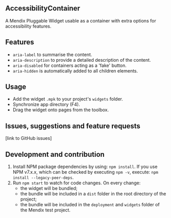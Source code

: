 ## AccessibilityContainer
A Mendix Pluggable Widget usable as a container with extra options for accessibility features.

## Features
 - `aria-label` to summarise the content.
 - `aria-description` to provide a detailed description of the content.
 - `aria-disabled` for containers acting as a 'fake' button.
 - `aria-hidden` is automatically added to all children elements.

## Usage
 - Add the widget `.mpk` to your project's `widgets` folder.
 - Synchronize app directory (F4).
 - Drag the widget onto pages from the toolbox. 

## Issues, suggestions and feature requests
[link to GitHub issues]

## Development and contribution

1. Install NPM package dependencies by using: `npm install`. If you use NPM v7.x.x, which can be checked by executing `npm -v`, execute: `npm install --legacy-peer-deps`.
1. Run `npm start` to watch for code changes. On every change:
    - the widget will be bundled;
    - the bundle will be included in a `dist` folder in the root directory of the project;
    - the bundle will be included in the `deployment` and `widgets` folder of the Mendix test project.
